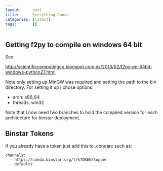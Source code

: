 ```yaml
---
layout:     post
title:      Everything Conda
categories: [latest]
tags:       []
---
```


## Getting f2py to compile on windows 64 bit

See:

http://scientificcomputingco.blogspot.com.es/2013/02/f2py-on-64bit-windows-python27.html

Note only setting up MinGW was required and setting the path to the bin
directory. For setting it up I chose options:

* arch: x86_64
* threads: win32

Note that I now need two branches to hold the compiled version for each
architecture for binstar deployment.

## Binstar Tokens

If you already have a token just add this to .condarc such as:

    channels:
      - https://conda.binstar.org/t/%TOKEN/topper
      - defaults
